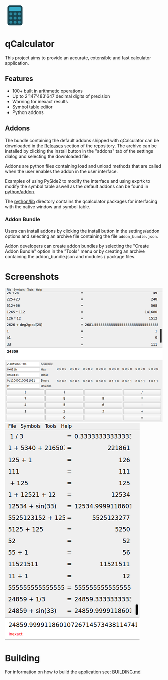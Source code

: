 <img src="res/images/calculator.png" alt="Icon" width="64" height="64"> 

# qCalculator
This project aims to provide an accurate, extensible and fast calculator application.

## Features
- 100+ built in arithmetic operations
- Up to 2'147'483'647 decimal digits of precision
- Warning for inexact results
- Symbol table editor
- Python addons

## Addons
The bundle containing the default addons shipped with qCalculator can be downloaded in the [Releases](https://github.com/vetux/qcalculator/releases) 
section of the repository. The archive can be installed by clicking the install button in the "addons" tab of the settings dialog and selecting the downloaded file. 

Addons are python files containing load and unload methods that are called when the user enables the 
addon in the user interface.

Examples of using PySide2 to modify the interface and using exprtk to modify the symbol table aswell as the default addons can be found in [python/addon](python/addon/).

The [python/lib]("python/lib") directory contains the qcalculator packages for interfacing with the native window and symbol table. 
### Addon Bundle
Users can install addons by clicking the install button in the settings/addon options and selecting an archive file containing the file <code>addon_bundle.json</code>.

Addon developers can create addon bundles by selecting the "Create Addon Bundle" option in the "Tools" 
menu or by creating an archive containing the addon_bundle.json and modules / package files.

# Screenshots
![img](res/images/screenshot.png)
![img](res/images/screenshot_1.png)

# Building
For information on how to build the application see: [BUILDING.md](BUILDING.md)

